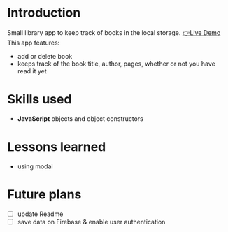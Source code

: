 # Introduction
Small library app to keep track of books in the local storage.
[👉Live Demo]()
This app features: 
- add or delete book
- keeps track of the book title, author, pages, whether or not you have read it yet
# Skills used
- **JavaScript** objects and object constructors
# Lessons learned
- using modal
# Future plans
- [ ] update Readme
- [ ] save data on Firebase & enable user authentication